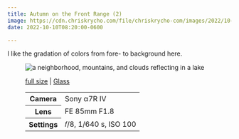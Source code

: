 ```yaml
---
title: Autumn on the Front Range (2)
image: https://cdn.chriskrycho.com/file/chriskrycho-com/images/2022/10-08 Autumn%20on%20the%20Front%20Range%20(2)%20(Thumb).jpg
date: 2022-10-10T08:20:00-0600

---
```


I like the gradation of colors from fore- to background here.

<figure>
<img src="https://cdn.chriskrycho.com/file/chriskrycho-com/images/2022/10-08 Autumn%20on%20the%20Front%20Range%20(2)%20(Thumb).jpg" alt="a neighborhood, mountains, and clouds reflecting in a lake " />
<figcaption>
<p><a href="https://cdn.chriskrycho.com/file/chriskrycho-com/images/2022/10-08 Autumn%20on%20the%20Front%20Range%20(2).jpg">full size</a> | <a href="https://glass.photo/chriskrycho/7XLxPCYW4wVKALDOImdvDQ">Glass</a></p>

<table>
<tr><th scope="row">Camera</th><td>Sony α7R IV</td></tr>
<tr><th scope="row">Lens</th><td>FE 85mm F1.8</td></tr>
<tr><th scope="row">Settings</th><td>𝑓/8, 1/640 s, <span class="smcp">ISO</span> 100</td></tr>
</table>

<figcaption>
</figure>